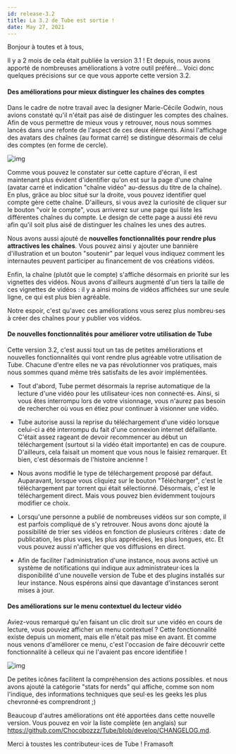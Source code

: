 ```yaml
---
id: release-3.2
title: La 3.2 de Tube est sortie !
date: May 27, 2021
---
```


Bonjour à toutes et à tous,

Il y a 2 mois de cela était publiée la version 3.1 ! Et depuis, nous avons apporté de nombreuses améliorations à votre outil préféré... Voici donc quelques précisions sur ce que vous apporte cette version 3.2.

#### Des améliorations pour mieux distinguer les chaînes des comptes

Dans le cadre de notre travail avec la designer Marie-Cécile Godwin, nous avions constaté qu'il n'était pas aisé de distinguer les comptes des chaînes. Afin de vous permettre de mieux vous y retrouver, nous nous sommes lancés dans une refonte de l'aspect de ces deux éléments. Ainsi l'affichage des avatars des chaînes (au format carré) se distingue désormais de celui des comptes (en forme de cercle).

![img](/img/news/release-3.2/fr/chaine-nvdesign-FR.png)

Comme vous pouvez le constater sur cette capture d'écran, il est maintenant plus évident d'identifier qu'on est sur la page d'une chaîne (avatar carré et indication "chaîne vidéo" au-dessus du titre de la chaîne). En plus, grâce au bloc situé sur la droite, vous pouvez identifier quel compte gère cette chaîne. D'ailleurs, si vous avez la curiosité de cliquer sur le bouton "voir le compte", vous arriverez sur une page qui liste les différentes chaînes du compte. Le design de cette page a aussi été revu afin qu'il soit plus aisé de distinguer les chaînes les unes des autres.

Nous avons aussi ajouté de **nouvelles fonctionnalités pour rendre plus attractives les chaînes**. Vous pouvez ainsi y ajouter une bannière d'illustration et un bouton "soutenir" par lequel vous indiquez comment les internautes peuvent participer au financement de vos créations vidéos.

Enfin, la chaîne (plutôt que le compte) s'affiche désormais en priorité sur les vignettes des vidéos. Nous avons d'ailleurs augmenté d'un tiers la taille de ces vignettes de vidéos : il y a ainsi moins de vidéos affichées sur une seule ligne, ce qui est plus bien agréable.

Notre espoir, c'est qu'avec ces améliorations vous serez plus nombreu⋅ses à créer des chaînes pour y publier vos vidéos.

#### De nouvelles fonctionnalités pour améliorer votre utilisation de Tube

Cette version 3.2, c'est aussi tout un tas de petites améliorations et nouvelles fonctionnalités qui vont rendre plus agréable votre utilisation de Tube. Chacune d'entre elles ne va pas révolutionner vos pratiques, mais nous sommes quand même très satisfaits de les avoir implémentées.

  * Tout d'abord, Tube permet désormais la reprise automatique de la lecture d'une vidéo pour les utilisateur⋅ices non connecté⋅es. Ainsi, si vous êtes interrompu lors de votre visionnage, vous n'aurez pas besoin de rechercher où vous en étiez pour continuer à visionner une vidéo.

  * Tube autorise aussi la reprise du téléchargement d'une vidéo lorsque celui-ci a été interrompu du fait d'une connexion internet défaillante. C'était assez rageant de devoir recommencer au début un téléchargement (surtout si la vidéo était importante) en cas de coupure. D'ailleurs, cela faisait un moment que vous nous le faisiez remarquer. Et bien, c'est désormais de l'histoire ancienne !

  * Nous avons modifié le type de téléchargement proposé par défaut. Auparavant, lorsque vous cliquiez sur le bouton "Télécharger", c'est le téléchargement par torrent qui était sélectionné. Désormais, c'est le téléchargement direct. Mais vous pouvez bien évidemment toujours modifier ce choix.

  * Lorsqu'une personne a publié de nombreuses vidéos sur son compte, il est parfois compliqué de s'y retrouver. Nous avons donc ajouté la possibilité de trier ses vidéos en fonction de plusieurs critères : date de publication, les plus vues, les plus appréciées, les plus longues, etc. Et vous pouvez aussi n'afficher que vos diffusions en direct.

  * Afin de faciliter l'administration d'une instance, nous avons activé un système de notifications qui indique aux administrateur⋅ices la disponibilité d'une nouvelle version de Tube et des plugins installés sur leur instance. Nous espérons ainsi que davantage d'instances seront mises à jour.

#### Des améliorations sur le menu contextuel du lecteur vidéo

Aviez-vous remarqué qu'en faisant un clic droit sur une vidéo en cours de lecture, vous pouviez afficher un menu contextuel ? Cette fonctionnalité existe depuis un moment, mais elle n'était pas mise en avant. Et comme nous venons d'améliorer ce menu, c'est l'occasion de faire découvrir cette fonctionnalité à celleux qui ne l'avaient pas encore identifiée !

![img](/img/news/release-3.2/fr/menu-contextuel.png)

De petites icônes facilitent la compréhension des actions possibles. et nous avons ajouté la catégorie "stats for nerds" qui affiche, comme son nom l'indique, des informations techniques que seul⋅es les geeks les plus chevronné⋅es comprendront ;)

Beaucoup d'autres améliorations ont été apportées dans cette nouvelle version. Vous  pouvez en voir la liste complète (en anglais) sur https://github.com/Chocobozzz/Tube/blob/develop/CHANGELOG.md.

Merci à toustes les contributeur⋅ices de Tube !
Framasoft
